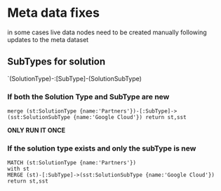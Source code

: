 # Meta data fixes

in some cases live data nodes need to be created manually following updates to the meta dataset

## SubTypes for solution


`(SolutionType)-:[SubType]-(SolutionSubType)


### If both the Solution Type and SubType are new

~~~
merge (st:SolutionType {name:'Partners'})-[:SubType]->(sst:SolutionSubType {name:'Google Cloud'}) return st,sst
~~~

**ONLY RUN IT ONCE**

### If the solution type exists and only the subType is new

~~~
MATCH (st:SolutionType {name:'Partners'})
with st
MERGE (st)-[:SubType]->(sst:SolutionSubType {name:'Google Cloud'}) 
return st,sst
~~~